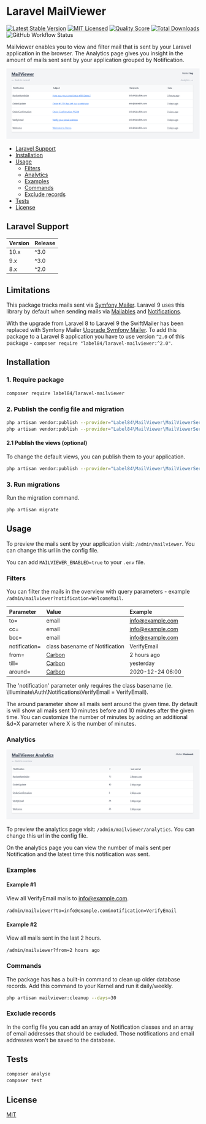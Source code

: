 # Laravel MailViewer

[![Latest Stable Version](https://poser.pugx.org/label84/laravel-mailviewer/v/stable?style=flat-square)](https://packagist.org/packages/label84/laravel-mailviewer)
[![MIT Licensed](https://img.shields.io/badge/license-MIT-brightgreen.svg?style=flat-square)](LICENSE)
[![Quality Score](https://img.shields.io/scrutinizer/g/label84/laravel-mailviewer.svg?style=flat-square)](https://scrutinizer-ci.com/g/label84/laravel-mailviewer)
[![Total Downloads](https://img.shields.io/packagist/dt/label84/laravel-mailviewer.svg?style=flat-square)](https://packagist.org/packages/label84/laravel-mailviewer)
![GitHub Workflow Status](https://img.shields.io/github/actions/workflow/status/label84/laravel-mailviewer/run-tests.yml?branch=master&style=flat-square)

Mailviewer enables you to view and filter mail that is sent by your Laravel application in the browser. The Analytics page gives you insight in the amount of mails sent sent by your application grouped by Notification.

![MailViewer screenshot](./docs/screenshot-default.png?raw=true "MailViewer Screenshot")

- [Laravel Support](#laravel-support)
- [Installation](#installation)
- [Usage](#usage)
  - [Filters](#filters)
  - [Analytics](#analytics)
  - [Examples](#examples)
  - [Commands](#commands)
  - [Exclude records](#exclude-records)
- [Tests](#tests)
- [License](#license)

## Laravel Support

| Version | Release |
|---------|---------|
| 10.x    | ^3.0    |
| 9.x     | ^3.0    |
| 8.x     | ^2.0    |

## Limitations

This package tracks mails sent via [Symfony Mailer](https://symfony.com/doc/current/mailer). Laravel 9 uses this library by default when sending mails via [Mailables](https://laravel.com/docs/master/mail) and [Notifications](https://laravel.com/docs/master/notifications).

With the upgrade from Laravel 8 to Laravel 9 the SwiftMailer has been replaced with Symfony Mailer [Upgrade Symfony Mailer](https://laravel.com/docs/master/upgrade#symfony-mailer). To add this package to a Laravel 8 application you have to use version `^2.0` of this package - `composer require "label84/laravel-mailviewer:^2.0"`.

## Installation

### 1. Require package

```sh
composer require label84/laravel-mailviewer
```

### 2. Publish the config file and migration

```sh
php artisan vendor:publish --provider="Label84\MailViewer\MailViewerServiceProvider" --tag="config"
php artisan vendor:publish --provider="Label84\MailViewer\MailViewerServiceProvider" --tag="migrations"
```

#### 2.1 Publish the views (optional)

To change the default views, you can publish them to your application.

```sh
php artisan vendor:publish --provider="Label84\MailViewer\MailViewerServiceProvider" --tag="views"
```

### 3. Run migrations

Run the migration command.

```sh
php artisan migrate
```

## Usage

To preview the mails sent by your application visit: `/admin/mailviewer`. You can change this url in the config file.

You can add `MAILVIEWER_ENABLED=true` to your `.env` file.

### Filters

You can filter the mails in the overview with query parameters - example `/admin/mailviewer?notification=WelcomeMail`.

| Parameter     | Value                                    | Example           |
|:--------------|:-----------------------------------------|:------------------|
| to=           | email                                    | info@example.com  |
| cc=           | email                                    | info@example.com  |
| bcc=          | email                                    | info@example.com  |
| notification= | class basename of Notification           | VerifyEmail       |
| from=         | [Carbon](https://carbon.nesbot.com/docs) | 2 hours ago       |
| till=         | [Carbon](https://carbon.nesbot.com/docs) | yesterday         |
| around=       | [Carbon](https://carbon.nesbot.com/docs) | 2020-12-24 06:00  |

The 'notification' parameter only requires the class basename (ie. \Illuminate\Auth\Notifications\VerifyEmail = VerifyEmail).

The around parameter show all mails sent around the given time. By default is will show all mails sent 10 minutes before and 10 minutes after the given time. You can customize the number of minutes by adding an additional &d=X parameter where X is the number of minutes.

### Analytics

![MailViewer Analytics screenshot](./docs/screenshot-analytics.png?raw=true "MailViewer Analytics Screenshot")

To preview the analytics page visit: `/admin/mailviewer/analytics`. You can change this url in the config file.

On the analytics page you can view the number of mails sent per Notification and the latest time this notification was sent.

### Examples

#### Example #1

View all VerifyEmail mails to info@example.com.

`/admin/mailviewer?to=info@example.com&notification=VerifyEmail`

#### Example #2

View all mails sent in the last 2 hours.

`/admin/mailviewer?from=2 hours ago`

### Commands

The package has has a built-in command to clean up older database records. Add this command to your Kernel and run it daily/weekly.

```sh
php artisan mailviewer:cleanup --days=30
```

### Exclude records

In the config file you can add an array of Notification classes and an array of email addresses that should be excluded. Those notifications and email addresses won't be saved to the database.

## Tests

```sh
composer analyse
composer test
```

## License

[MIT](https://opensource.org/licenses/MIT)
